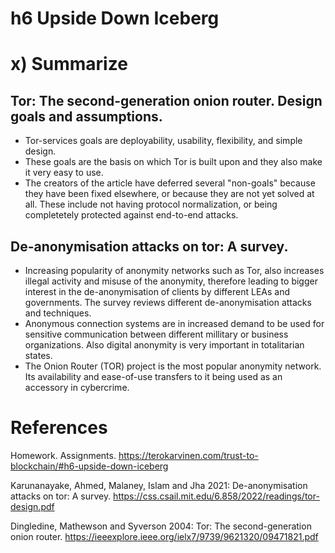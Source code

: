 # h6 Upside Down Iceberg

# x) Summarize

## Tor: The second-generation onion router. Design goals and assumptions.
  - Tor-services goals are deployability, usability, flexibility, and simple design.
  - These goals are the basis on which Tor is built upon and they also make it very easy to use.
  - The creators of the article have deferred several "non-goals" because they have been fixed elsewhere, or because they are not yet solved at all. These include not having protocol normalization, or being completetely protected
    against end-to-end attacks.

## De-anonymisation attacks on tor: A survey.
  - Increasing popularity of anonymity networks such as Tor, also increases illegal activity and misuse of the anonymity, therefore leading to bigger interest in the de-anonymisation of clients by different LEAs and governments. The survey reviews different de-anonymisation attacks and techniques.
  - Anonymous connection systems are in increased demand to be used for sensitive communication between different millitary or business organizations. Also digital anonymity is very important in totalitarian states.
  - The Onion Router (TOR) project is the most popular anonymity network. Its availability and ease-of-use transfers to it being used as an accessory in cybercrime.

# References

Homework. Assignments. https://terokarvinen.com/trust-to-blockchain/#h6-upside-down-iceberg

Karunanayake, Ahmed, Malaney, Islam and Jha 2021: De-anonymisation attacks on tor: A survey. https://css.csail.mit.edu/6.858/2022/readings/tor-design.pdf

Dingledine, Mathewson and Syverson 2004: Tor: The second-generation onion router. https://ieeexplore.ieee.org/ielx7/9739/9621320/09471821.pdf



